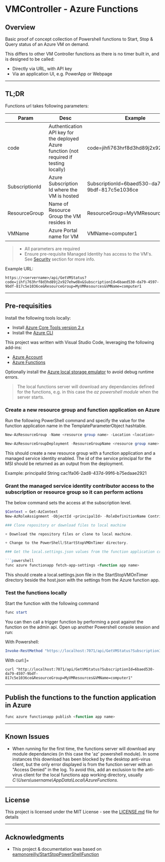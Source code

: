 # VMController - Azure Functions

## Overview

Basic proof of concept collection of Powershell functions to Start, Stop & Query status of an Azure VM on demand.

This differs to other VM Controller functions as there is no timer built in, and is designed to be called:

- Directly via URL, with API key
- Via an application UI, e.g. PowerApp or Webpage

---

## TL;DR

Functions url takes following parameters:

| Param          | Desc                                                                                     | Example                                             |
|----------------|------------------------------------------------------------------------------------------|-----------------------------------------------------|
| code           | Authentication API key for the deployed Azure function (not required if testing locally) | code=jihfi763hrf8d3hd89j2x927ehwd8x                 |
| SubscriptionId | Azure Subscription Id where the VM is hosted                                                                 | SubscriptionId=6baed530-da79-4597-9bdf-817c5e1036ce |
| ResourceGroup  | Name of Resource Group the VM resides in                                                 | ResourceGroup=MyVMResources                         |
| VMName         | Azure Portal name for VM                                                                 | VMName=computer1                                    |

>- All parameters are required
>- Ensure pre-requisite Managed Identity has access to the VM's.  See [Security](#grant-the-managed-service-identity-contributor-access-to-the-subscription-or-resource-group-so-it-can-perform-actions) section for more info.

Example URL:

```http
https://<servername>/api/GetVMStatus?code=jihfi763hrf8d3hd89j2x927ehwd8x&SubscriptionId=6baed530-da79-4597-9bdf-817c5e1036ce&ResourceGroup=MyVMResources&VMName=computer1
```

---

## Pre-requisities

Install the following tools locally:

- Install [Azure Core Tools version 2.x](https://docs.microsoft.com/en-us/azure/azure-functions/functions-run-local)
- Install the [Azure CLI](https://docs.microsoft.com/en-us/cli/azure/install-azure-cli)

This project was written with Visual Studio Code, leveraging the following add-ins:

- [Azure Account](https://marketplace.visualstudio.com/items?itemName=ms-vscode.azure-account)
- [Azure Functions](https://marketplace.visualstudio.com/items?itemName=ms-azuretools.vscode-azurefunctions)

Optionally install the [Azure local storage emulator](https://docs.microsoft.com/en-us/azure/storage/common/storage-use-emulator) to avoid debug runtime errors.

> The local functions server will download any dependancies defined for the functions, e.g. in this case the *az powershell module* when the server starts.

### **Create a new resource group and function application on Azure**

Run the following PowerShell command and specify the value for the function application name in the TemplateParameterObject hashtable.

```powershell
New-AzResourceGroup -Name <resource group name> -Location <location>

New-AzResourceGroupDeployment -ResourceGroupName <resource group name> -TemplateParameterObject @{"functionAppName" = "<your function app name>"} -TemplateUri "https://raw.githubusercontent.com/Azure/azure-quickstart-templates/master/101-functions-managed-identity/azuredeploy.json" -verbose
```

This should create a new resource group with a function application and a managed service identity enabled. The id of the service principal for the MSI should be returned as an output from the deployment.

Example: principalId    String   cac1fa06-2ad8-437d-99f6-b75edaae2921

### **Grant the managed service identity contributor access to the subscription or resource group so it can perform actions**

The below command sets the access at the subscription level.

```powershell
$Context = Get-AzContext
New-AzRoleAssignment -ObjectId <principalId> -RoleDefinitionName Contributor -Scope "/subscriptions/$($Context.Subscription)"

### Clone repository or download files to local machine

+ Download the repository files or clone to local machine.

+ Change to the PowerShell/StartStopVMOnTimer directory.

### Get the local.settings.json values from the function application created in Azure

```powershell
func azure functionapp fetch-app-settings <function app name>
```

This should create a local.settings.json file in the StartStopVMOnTimer directory beside the host.json with the settings from the Azure function app.

### **Test the functions locally**

Start the function with the following command

```powershell
func start
```

You can then call a trigger function by performing a post against the function on the admin api. Open up another Powershell console session and run:

With Powershell:

```powershell
Invoke-RestMethod "https://localhost:7071/api/GetVMStatus?SubscriptionId=6baed530-da79-4597-9bdf-817c5e1036ce&ResourceGroup=MyVMResources&VMName=computer1" -Method post -Body '{}' -ContentType "application/json"
```

With curl:]=


```dos
curl "http://localhost:7071/api/GetVMStatus?SubscriptionId=6baed530-da79-4597-9bdf-817c5e1036ce&ResourceGroup=MyVMResources&VMName=computer1"
```

---

## Publish the functions to the function application in Azure

```powershell
func azure functionapp publish <function app name>
```

---


## Known Issues

- When running for the first time, the functions server will download any module dependancies (in this case the 'az' powershell module).  In some instances this download has been blocked by the desktop anti-virus client, but the only error displayed is from the function server with an "Access Denied" in the log.  To avoid this, add an exclusion to the anti-virus client for the local functions app working directory, usually *C:\Users\username\AppData\Local\AzureFunctions*.

---

## License

This project is licensed under the MIT License - see the [LICENSE.md](LICENSE.md) file for details

---

## Acknowledgments

- This project & documentation was based on [eamonoreilly/StartStopPowerShellFunction](https://github.com/eamonoreilly/StartStopPowerShellFunction)
